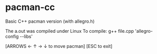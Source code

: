 # pacman-cc
Basic C++ pacman version (with allegro.h)

The a.out was compiled under Linux
To compile: g++ file.cpp 'allegro-config --libs'

[ARROWS &#8592; &#8593; &#8594; &#8595; to move pacman]
[ESC to exit]
